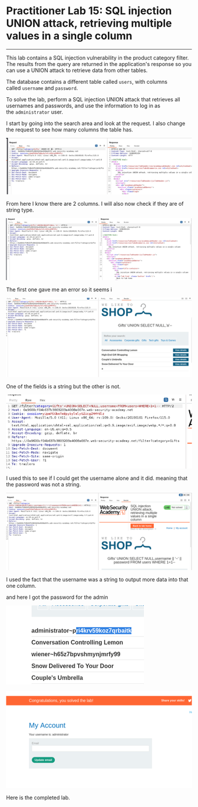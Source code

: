 # Practitioner Lab 15: SQL injection UNION attack, retrieving multiple values in a single column

---

This lab contains a SQL injection vulnerability in the product category filter. The results from the query are returned in the application's response so you can use a UNION attack to retrieve data from other tables.

The database contains a different table called `users`, with columns called `username` and `password`.

To solve the lab, perform a SQL injection UNION attack that retrieves all usernames and passwords, and use the information to log in as the `administrator` user.

I start by going into the search area and look at the request. I also change the request to see how many columns the table has.

![Untitled](Practitioner%20Lab%2015%20SQL%20injection%20UNION%20attack,%20re%203f4f2cf462ad4c699754edc1d8a8a1a4/Untitled.png)

From here I know there are 2 columns. I will also now check if they are of string type.

![Untitled](Practitioner%20Lab%2015%20SQL%20injection%20UNION%20attack,%20re%203f4f2cf462ad4c699754edc1d8a8a1a4/Untitled%201.png)

The first one gave me an error so it seems i

![Untitled](Practitioner%20Lab%2015%20SQL%20injection%20UNION%20attack,%20re%203f4f2cf462ad4c699754edc1d8a8a1a4/Untitled%202.png)

One of the fields is a string but the other is not.

![Untitled](Practitioner%20Lab%2015%20SQL%20injection%20UNION%20attack,%20re%203f4f2cf462ad4c699754edc1d8a8a1a4/Untitled%203.png)

I used this to see if I could get the username alone and it did. meaning that the password was not a string. 

![Untitled](Practitioner%20Lab%2015%20SQL%20injection%20UNION%20attack,%20re%203f4f2cf462ad4c699754edc1d8a8a1a4/Untitled%204.png)

I used the fact that the username was a string to output more data into that one column.

and here I got the password for the admin 

![Untitled](Practitioner%20Lab%2015%20SQL%20injection%20UNION%20attack,%20re%203f4f2cf462ad4c699754edc1d8a8a1a4/Untitled%205.png)

![Untitled](Practitioner%20Lab%2015%20SQL%20injection%20UNION%20attack,%20re%203f4f2cf462ad4c699754edc1d8a8a1a4/Untitled%206.png)

Here is the completed lab.
